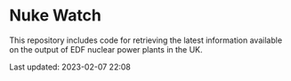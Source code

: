 # Nuke Watch

This repository includes code for retrieving the latest information available on the output of EDF nuclear power plants in the UK.

Last updated: 2023-02-07 22:08